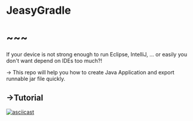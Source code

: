 # JeasyGradle

# **~~~**

If your device is not strong enough to run Eclipse, IntelliJ, … or easily you don&#39;t want depend on IDEs too much?!

→ This repo will help you how to create Java Application and export runnable jar file quickly.

## →Tutorial
[![asciicast](https://asciinema.org/a/340167.svg)](https://asciinema.org/a/340167)

